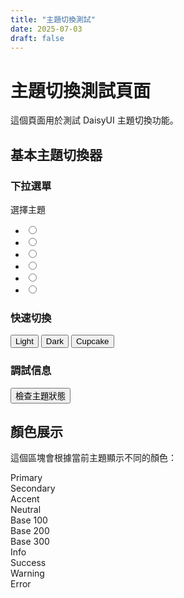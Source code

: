 ```yaml
---
title: "主題切換測試"
date: 2025-07-03
draft: false
---
```


# 主題切換測試頁面

這個頁面用於測試 DaisyUI 主題切換功能。

## 基本主題切換器

<div class="grid grid-cols-2 md:grid-cols-3 gap-4 my-8">
  <!-- 下拉式主題選單 -->
  <div class="card bg-base-100 shadow-lg p-4">
    <h3 class="font-bold mb-4">下拉選單</h3>
    <div class="dropdown">
      <div tabindex="0" role="button" class="btn btn-primary">選擇主題</div>
      <ul tabindex="0" class="dropdown-content z-[1] menu p-2 shadow bg-base-100 rounded-box w-52">
        <li><input type="radio" name="theme-test" class="theme-controller btn btn-sm btn-block btn-ghost justify-start" aria-label="淺色" value="light"/></li>
        <li><input type="radio" name="theme-test" class="theme-controller btn btn-sm btn-block btn-ghost justify-start" aria-label="深色" value="dark"/></li>
        <li><input type="radio" name="theme-test" class="theme-controller btn btn-sm btn-block btn-ghost justify-start" aria-label="杯子蛋糕" value="cupcake"/></li>
        <li><input type="radio" name="theme-test" class="theme-controller btn btn-sm btn-block btn-ghost justify-start" aria-label="德古拉" value="dracula"/></li>
        <li><input type="radio" name="theme-test" class="theme-controller btn btn-sm btn-block btn-ghost justify-start" aria-label="秋季" value="autumn"/></li>
        <li><input type="radio" name="theme-test" class="theme-controller btn btn-sm btn-block btn-ghost justify-start" aria-label="翡翠" value="emerald"/></li>
      </ul>
    </div>
  </div>

  <!-- 簡單按鈕切換 -->
  <div class="card bg-base-100 shadow-lg p-4">
    <h3 class="font-bold mb-4">快速切換</h3>
    <div class="flex flex-col gap-2">
      <button onclick="setTheme('light')" class="btn btn-sm">Light</button>
      <button onclick="setTheme('dark')" class="btn btn-sm">Dark</button>
      <button onclick="setTheme('cupcake')" class="btn btn-sm">Cupcake</button>
    </div>
  </div>

  <!-- 調試信息 -->
  <div class="card bg-base-100 shadow-lg p-4">
    <h3 class="font-bold mb-4">調試信息</h3>
    <button onclick="debugTheme()" class="btn btn-sm btn-secondary">檢查主題狀態</button>
    <div id="debug-output" class="mt-2 text-xs bg-base-200 p-2 rounded"></div>
  </div>
</div>

## 顏色展示

這個區塊會根據當前主題顯示不同的顏色：

<div class="grid grid-cols-2 md:grid-cols-4 gap-4 my-8">
  <div class="bg-primary text-primary-content p-4 rounded">Primary</div>
  <div class="bg-secondary text-secondary-content p-4 rounded">Secondary</div>
  <div class="bg-accent text-accent-content p-4 rounded">Accent</div>
  <div class="bg-neutral text-neutral-content p-4 rounded">Neutral</div>
  <div class="bg-base-100 text-base-content border p-4 rounded">Base 100</div>
  <div class="bg-base-200 text-base-content p-4 rounded">Base 200</div>
  <div class="bg-base-300 text-base-content p-4 rounded">Base 300</div>
  <div class="bg-info text-info-content p-4 rounded">Info</div>
  <div class="bg-success text-success-content p-4 rounded">Success</div>
  <div class="bg-warning text-warning-content p-4 rounded">Warning</div>
  <div class="bg-error text-error-content p-4 rounded">Error</div>
</div>

<script>
// 調試用的主題切換函數
window.setTheme = function(theme) {
  console.log('Manual theme change to:', theme);
  document.documentElement.setAttribute('data-theme', theme);
  localStorage.setItem('theme', theme);
  
  // 更新調試輸出
  const output = document.getElementById('debug-output');
  if (output) {
    output.innerHTML = `主題已設置為: ${theme}<br>時間: ${new Date().toLocaleTimeString()}`;
  }
  
  // 更新對應的 theme-controller 狀態
  document.querySelectorAll('.theme-controller').forEach(controller => {
    controller.checked = controller.value === theme;
  });
};

// 擴展調試函數
window.debugTheme = function() {
  const info = {
    currentTheme: document.documentElement.getAttribute('data-theme'),
    localStorage: localStorage.getItem('theme'),
    bodyClasses: document.body.className,
    controllersCount: document.querySelectorAll('.theme-controller').length,
    alpineAvailable: typeof Alpine !== 'undefined',
    controllers: []
  };
  
  document.querySelectorAll('.theme-controller').forEach((controller, index) => {
    info.controllers.push({
      index,
      value: controller.value,
      checked: controller.checked,
      name: controller.name
    });
  });
  
  console.log('=== Theme Debug Info ===', info);
  
  const output = document.getElementById('debug-output');
  if (output) {
    output.innerHTML = `
      <strong>當前主題:</strong> ${info.currentTheme}<br>
      <strong>本地存儲:</strong> ${info.localStorage}<br>
      <strong>控制器數量:</strong> ${info.controllersCount}<br>
      <strong>Alpine.js:</strong> ${info.alpineAvailable ? '已載入' : '未載入'}<br>
      <strong>檢查時間:</strong> ${new Date().toLocaleTimeString()}
    `;
  }
  
  return info;
};
</script>
